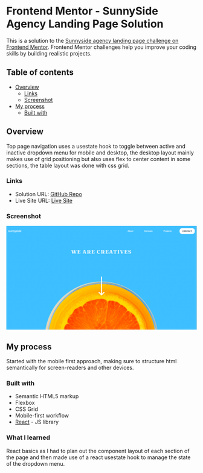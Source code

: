 # Frontend Mentor - SunnySide Agency Landing Page Solution

This is a solution to the [Sunnyside agency landing page challenge on Frontend Mentor](https://www.frontendmentor.io/challenges/sunnyside-agency-landing-page-7yVs3B6ef). Frontend Mentor challenges help you improve your coding skills by building realistic projects.

## Table of contents

- [Overview](#overview)
  - [Links](#links)
  - [Screenshot](#screenshot)
- [My process](#my-process)
  - [Built with](#built-with)

## Overview

Top page navigation uses a usestate hook to toggle between active and inactive dropdown menu for mobile and desktop, the desktop layout mainly makes use of grid positioning but also uses flex to center content in some sections, the table layout was done with css grid.

### Links

- Solution URL: [GitHub Repo](https://github.com/David4bay/SunnySide-Agency)
- Live Site URL: [Live Site](https://stalwart-tartufo-c5874f.netlify.app/)

### Screenshot

![screenshot](./screenshot/sunnyside%20screenshot.PNG)


## My process

Started with the mobile first approach, making sure to structure html semantically for screen-readers and other devices.

### Built with

- Semantic HTML5 markup
- Flexbox
- CSS Grid
- Mobile-first workflow
- [React](https://reactjs.org/) - JS library

### What I learned

React basics as I had to plan out the component layout of each section of the page and then made use of a react usestate hook to manage the state of the dropdown menu.
